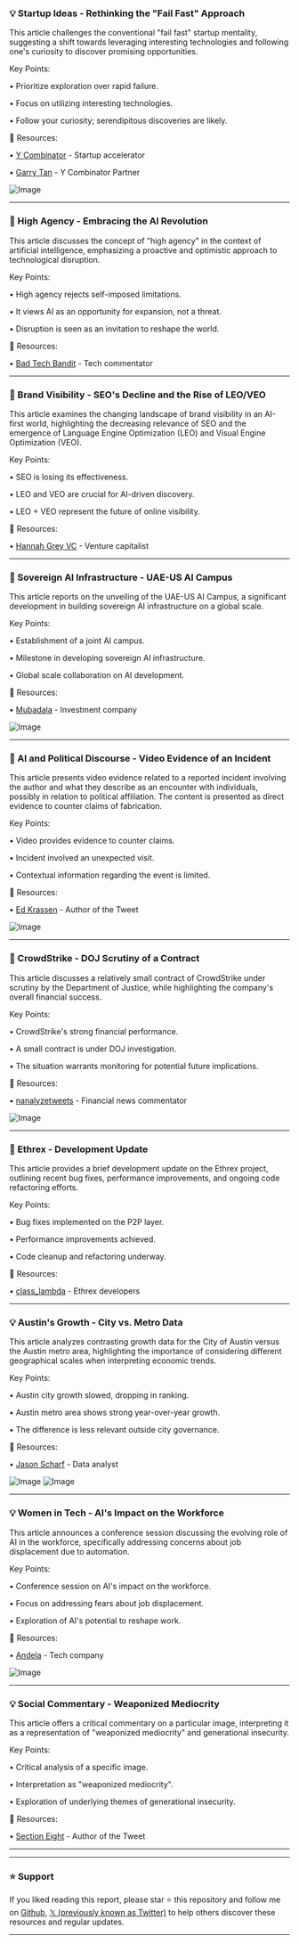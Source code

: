 ### 💡 Startup Ideas - Rethinking the "Fail Fast" Approach

This article challenges the conventional "fail fast" startup mentality, suggesting a shift towards leveraging interesting technologies and following one's curiosity to discover promising opportunities.

Key Points:

• Prioritize exploration over rapid failure.


•  Focus on utilizing interesting technologies.


•  Follow your curiosity; serendipitous discoveries are likely.



🔗 Resources:

• [Y Combinator](https://x.com/ycombinator) - Startup accelerator


• [Garry Tan](https://x.com/garrytan) -  Y Combinator Partner


![Image](https://pbs.twimg.com/amplify_video_thumb/1924176565467828224/img/76nm6WSOPAziSk7x.jpg)


---

### 🚀 High Agency - Embracing the AI Revolution

This article discusses the concept of "high agency" in the context of artificial intelligence, emphasizing a proactive and optimistic approach to technological disruption.

Key Points:

• High agency rejects self-imposed limitations.


•  It views AI as an opportunity for expansion, not a threat.


•  Disruption is seen as an invitation to reshape the world.



🔗 Resources:

• [Bad Tech Bandit](https://x.com/BadTechBandit) -  Tech commentator



---

### 🤖 Brand Visibility - SEO's Decline and the Rise of LEO/VEO

This article examines the changing landscape of brand visibility in an AI-first world, highlighting the decreasing relevance of SEO and the emergence of Language Engine Optimization (LEO) and Visual Engine Optimization (VEO).

Key Points:

• SEO is losing its effectiveness.


•  LEO and VEO are crucial for AI-driven discovery.


•  LEO + VEO represent the future of online visibility.



🔗 Resources:

• [Hannah Grey VC](https://x.com/HannahGreyVC) - Venture capitalist



---

### 🤖 Sovereign AI Infrastructure - UAE-US AI Campus

This article reports on the unveiling of the UAE-US AI Campus, a significant development in building sovereign AI infrastructure on a global scale.

Key Points:

•  Establishment of a joint AI campus.


•  Milestone in developing sovereign AI infrastructure.


•  Global scale collaboration on AI development.



🔗 Resources:

• [Mubadala](https://x.com/Mubadala) - Investment company


![Image](https://pbs.twimg.com/amplify_video_thumb/1923717766961369088/img/7oQGk7R6tiw00ZON.jpg)


---

### 🤖 AI and Political Discourse - Video Evidence of an Incident

This article presents video evidence related to a reported incident involving the author and what they describe as an encounter with individuals, possibly in relation to political affiliation.  The content is presented as direct evidence to counter claims of fabrication.

Key Points:

•  Video provides evidence to counter claims.


•  Incident involved an unexpected visit.


•  Contextual information regarding the event is limited.



🔗 Resources:

• [Ed Krassen](https://x.com/EdKrassen) -  Author of the Tweet


![Image](https://pbs.twimg.com/amplify_video_thumb/1923531094176972801/img/DEzlG_DuwnyqBHCE.jpg)


---

### 🤖 CrowdStrike - DOJ Scrutiny of a Contract

This article discusses a relatively small contract of CrowdStrike under scrutiny by the Department of Justice, while highlighting the company's overall financial success.

Key Points:

• CrowdStrike's strong financial performance.


•  A small contract is under DOJ investigation.


•  The situation warrants monitoring for potential future implications.



🔗 Resources:

• [nanalyzetweets](https://x.com/nanalyzetweets) -  Financial news commentator


![Image](https://pbs.twimg.com/media/GrGWNSDXQAAp92n?format=jpg&name=small)



---

### 🤖 Ethrex - Development Update

This article provides a brief development update on the Ethrex project, outlining recent bug fixes, performance improvements, and ongoing code refactoring efforts.

Key Points:

• Bug fixes implemented on the P2P layer.


•  Performance improvements achieved.


•  Code cleanup and refactoring underway.



🔗 Resources:

• [class_lambda](https://x.com/class_lambda) - Ethrex developers



---

### 💡 Austin's Growth - City vs. Metro Data

This article analyzes contrasting growth data for the City of Austin versus the Austin metro area, highlighting the importance of considering different geographical scales when interpreting economic trends.

Key Points:

• Austin city growth slowed, dropping in ranking.


•  Austin metro area shows strong year-over-year growth.


•  The difference is less relevant outside city governance.



🔗 Resources:

• [Jason Scharf](https://x.com/Jason_A_Scharf) -  Data analyst


![Image](https://pbs.twimg.com/media/GrFjtzmWEAAngaL?format=png&name=small)
![Image](https://pbs.twimg.com/media/GrFju0kXAAE_crO?format=png&name=small)


---

### 💡 Women in Tech - AI's Impact on the Workforce

This article announces a conference session discussing the evolving role of AI in the workforce, specifically addressing concerns about job displacement due to automation.


Key Points:

• Conference session on AI's impact on the workforce.


•  Focus on addressing fears about job displacement.


•  Exploration of AI's potential to reshape work.



🔗 Resources:

• [Andela](https://x.com/Andela) -  Tech company


![Image](https://pbs.twimg.com/media/GrFz0jmXEAA2Z1O?format=jpg&name=small)


---

### 💡  Social Commentary - Weaponized Mediocrity

This article offers a critical commentary on a particular image, interpreting it as a representation of "weaponized mediocrity" and generational insecurity.


Key Points:

• Critical analysis of a specific image.


•  Interpretation as "weaponized mediocrity".


•  Exploration of underlying themes of generational insecurity.



🔗 Resources:

• [Section Eight](https://x.com/SectionEight) - Author of the Tweet


---


---

### ⭐️ Support

If you liked reading this report, please star ⭐️ this repository and follow me on [Github](https://github.com/Drix10), [𝕏 (previously known as Twitter)](https://x.com/DRIX_10_) to help others discover these resources and regular updates.

---